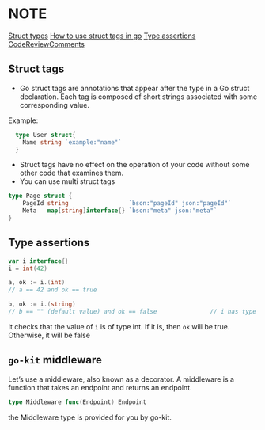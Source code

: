 # NOTE

[Struct types](https://go.dev/ref/spec#Struct_types)
[How to use struct tags in go](https://www.digitalocean.com/community/tutorials/how-to-use-struct-tags-in-go)
[Type assertions](https://go.dev/ref/spec#Type_assertions)
[CodeReviewComments](https://github.com/golang/go/wiki/CodeReviewComments)
## Struct tags

- Go struct tags are annotations that appear after the type in a Go struct declaration. Each tag is composed of short strings associated with some corresponding value.

Example:

```go
  type User struct{
    Name string `example:"name"`
  }
```

- Struct tags have no effect on the operation of your code without some other code that examines them.
- You can use multi struct tags

```go
type Page struct {
    PageId string                 `bson:"pageId" json:"pageId"`
    Meta   map[string]interface{} `bson:"meta" json:"meta"`
}
```

## Type assertions

```go
var i interface{}
i = int(42)

a, ok := i.(int)
// a == 42 and ok == true

b, ok := i.(string)
// b == "" (default value) and ok == false               // i has type int and value 7
```

It checks that the value of `i` is of type int. If it is, then `ok` will be true. Otherwise, it will be false

## `go-kit` middleware

Let’s use a middleware, also known as a decorator. A middleware is a function that takes an endpoint and returns an endpoint.

```go
type Middleware func(Endpoint) Endpoint
```

the Middleware type is provided for you by go-kit.